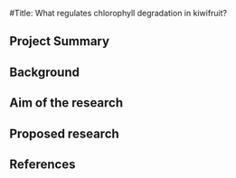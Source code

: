 #Title:
What regulates chlorophyll degradation in kiwifruit?

## Project Summary
## Background
## Aim of the research
## Proposed research
## References
